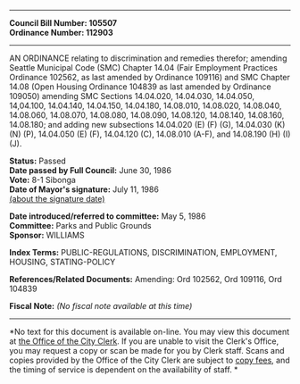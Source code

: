 * * * * *  
  
**Council Bill Number: [](#h0)[](#h2)105507**   
**Ordinance Number: 112903**  
  
* * * * *  
  
AN ORDINANCE relating to discrimination and remedies therefor; amending Seattle Municipal Code (SMC) Chapter 14.04 (Fair Employment Practices Ordinance 102562, as last amended by Ordinance 109116) and SMC Chapter 14.08 (Open Housing Ordinance 104839 as last amended by Ordinance 109050) amending SMC Sections 14.04.020, 14.04.030, 14.04.050, 14,04.100, 14.04.140, 14.04.150, 14.04.180, 14.08.010, 14.08.020, 14.08.040, 14.08.060, 14.08.070, 14.08.080, 14.08.090, 14.08.120, 14.08.140, 14.08.160, 14.08.180; and adding new subsections 14.04.020 (E) (F) (G), 14.04.030 (K) (N) (P), 14.04.050 (E) (F), 14.04.120 (C), 14.08.010 (A-F), and 14.08.190 (H) (I) (J).  
  
**Status:** Passed   
**Date passed by Full Council:** June 30, 1986   
**Vote:** 8-1 Sibonga   
**Date of Mayor's signature:** July 11, 1986   
[(about the signature date)](/~public/approvaldate.htm)   
  
  
**Date introduced/referred to committee:** May 5, 1986   
**Committee:** Parks and Public Grounds   
**Sponsor:** WILLIAMS   
  
**Index Terms:** PUBLIC-REGULATIONS, DISCRIMINATION, EMPLOYMENT, HOUSING, STATING-POLICY  
  
**References/Related Documents:** Amending: Ord 102562, Ord 109116, Ord 104839  
  
**Fiscal Note:** *(No fiscal note available at this time)*  
  
* * * * *  
  
*No text for this document is available on-line. You may view this document at [the Office of the City Clerk](http://www.seattle.gov/leg/clerk/contactUs.htm). If you are unable to visit the Clerk's Office, you may request a copy or scan be made for you by Clerk staff. Scans and copies provided by the Office of the City Clerk are subject to [copy fees](http://clerk.seattle.gov/~public/clerkfees.htm), and the timing of service is dependent on the availability of staff. *  
  
  
